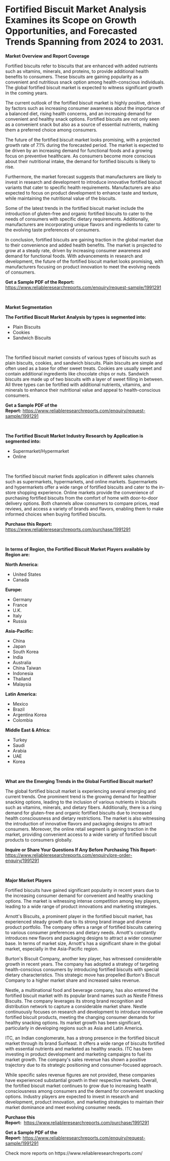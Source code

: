<p><h1>Fortified Biscuit Market Analysis Examines its Scope on Growth Opportunities, and Forecasted Trends Spanning from 2024 to 2031.</h1></p><p><strong>Market Overview and Report Coverage</strong></p>
<p><p>Fortified biscuits refer to biscuits that are enhanced with added nutrients such as vitamins, minerals, and proteins, to provide additional health benefits to consumers. These biscuits are gaining popularity as a convenient and nutritious snack option among health-conscious individuals. The global fortified biscuit market is expected to witness significant growth in the coming years.</p><p>The current outlook of the fortified biscuit market is highly positive, driven by factors such as increasing consumer awareness about the importance of a balanced diet, rising health concerns, and an increasing demand for convenient and healthy snack options. Fortified biscuits are not only seen as a convenient snack but also as a source of essential nutrients, making them a preferred choice among consumers.</p><p>The future of the fortified biscuit market looks promising, with a projected growth rate of 7.1% during the forecasted period. The market is expected to be driven by an increasing demand for functional foods and a growing focus on preventive healthcare. As consumers become more conscious about their nutritional intake, the demand for fortified biscuits is likely to rise.</p><p>Furthermore, the market forecast suggests that manufacturers are likely to invest in research and development to introduce innovative fortified biscuit variants that cater to specific health requirements. Manufacturers are also expected to focus on product development to enhance taste and texture, while maintaining the nutritional value of the biscuits.</p><p>Some of the latest trends in the fortified biscuit market include the introduction of gluten-free and organic fortified biscuits to cater to the needs of consumers with specific dietary requirements. Additionally, manufacturers are incorporating unique flavors and ingredients to cater to the evolving taste preferences of consumers.</p><p>In conclusion, fortified biscuits are gaining traction in the global market due to their convenience and added health benefits. The market is projected to grow at a steady rate, driven by increasing consumer awareness and demand for functional foods. With advancements in research and development, the future of the fortified biscuit market looks promising, with manufacturers focusing on product innovation to meet the evolving needs of consumers.</p></p>
<p><strong>Get a Sample PDF of the Report:</strong> <a href="https://www.reliableresearchreports.com/enquiry/request-sample/1991291">https://www.reliableresearchreports.com/enquiry/request-sample/1991291</a></p>
<p>&nbsp;</p>
<p><strong>Market Segmentation</strong></p>
<p><strong>The Fortified Biscuit Market Analysis by types is segmented into:</strong></p>
<p><ul><li>Plain Biscuits</li><li>Cookies</li><li>Sandwich Biscuits</li></ul></p>
<p>&nbsp;</p>
<p><p>The fortified biscuit market consists of various types of biscuits such as plain biscuits, cookies, and sandwich biscuits. Plain biscuits are simple and often used as a base for other sweet treats. Cookies are usually sweet and contain additional ingredients like chocolate chips or nuts. Sandwich biscuits are made up of two biscuits with a layer of sweet filling in between. All three types can be fortified with additional nutrients, vitamins, and minerals to enhance their nutritional value and appeal to health-conscious consumers.</p></p>
<p><strong>Get a Sample PDF of the Report:</strong>&nbsp;<a href="https://www.reliableresearchreports.com/enquiry/request-sample/1991291">https://www.reliableresearchreports.com/enquiry/request-sample/1991291</a></p>
<p>&nbsp;</p>
<p><strong>The Fortified Biscuit Market Industry Research by Application is segmented into:</strong></p>
<p><ul><li>Supermarket/Hypermarket</li><li>Online</li></ul></p>
<p>&nbsp;</p>
<p><p>The fortified biscuit market finds application in different sales channels such as supermarkets, hypermarkets, and online markets. Supermarkets and hypermarkets offer a wide range of fortified biscuits and cater to the in-store shopping experience. Online markets provide the convenience of purchasing fortified biscuits from the comfort of home with door-to-door delivery options. Both channels allow consumers to compare prices, read reviews, and access a variety of brands and flavors, enabling them to make informed choices when buying fortified biscuits.</p></p>
<p><strong>Purchase this Report:</strong>&nbsp; <a href="https://www.reliableresearchreports.com/purchase/1991291">https://www.reliableresearchreports.com/purchase/1991291</a></p>
<p>&nbsp;</p>
<p><strong>In terms of Region, the Fortified Biscuit Market Players available by Region are:</strong></p>
<p>
    <p> <strong> North America: </strong>
        <ul>
            <li>United States</li>
            <li>Canada</li>
        </ul>
        </p> 
    <p> <strong> Europe: </strong>
        <ul>
            <li>Germany</li>
            <li>France</li>
            <li>U.K.</li>
            <li>Italy</li>
            <li>Russia</li>
        </ul>
        </p> 
    <p> <strong> Asia-Pacific: </strong>
        <ul>
            <li>China</li>
            <li>Japan</li>
            <li>South Korea</li>
            <li>India</li>
            <li>Australia</li>
            <li>China Taiwan</li>
            <li>Indonesia</li>
            <li>Thailand</li>
            <li>Malaysia</li>
        </ul>
        </p> 
    <p> <strong> Latin America: </strong>
        <ul>
            <li>Mexico</li>
            <li>Brazil</li>
            <li>Argentina Korea</li>
            <li>Colombia</li>
        </ul>
        </p> 
    <p> <strong> Middle East & Africa: </strong>
        <ul>
            <li>Turkey</li>
            <li>Saudi</li>
            <li>Arabia</li>
            <li>UAE</li>
            <li>Korea</li>
        </ul>
    </p>
    </p>
<p>&nbsp;</p>
<p><strong>What are the Emerging Trends in the Global Fortified Biscuit market?</strong></p>
<p><p>The global fortified biscuit market is experiencing several emerging and current trends. One prominent trend is the growing demand for healthier snacking options, leading to the inclusion of various nutrients in biscuits such as vitamins, minerals, and dietary fibers. Additionally, there is a rising demand for gluten-free and organic fortified biscuits due to increased health consciousness and dietary restrictions. The market is also witnessing the introduction of innovative flavors and packaging designs to attract consumers. Moreover, the online retail segment is gaining traction in the market, providing convenient access to a wide variety of fortified biscuit products to consumers globally.</p></p>
<p><strong>Inquire or Share Your Questions If Any Before Purchasing This Report</strong>- <a href="https://www.reliableresearchreports.com/enquiry/pre-order-enquiry/1991291">https://www.reliableresearchreports.com/enquiry/pre-order-enquiry/1991291</a></p>
<p>&nbsp;</p>
<p><strong>Major Market Players</strong></p>
<p><p>Fortified biscuits have gained significant popularity in recent years due to the increasing consumer demand for convenient and healthy snacking options. The market is witnessing intense competition among key players, leading to a wide range of product innovations and marketing strategies.</p><p>Arnott's Biscuits, a prominent player in the fortified biscuit market, has experienced steady growth due to its strong brand image and diverse product portfolio. The company offers a range of fortified biscuits catering to various consumer preferences and dietary needs. Arnott's constantly introduces new flavors and packaging designs to attract a wider consumer base. In terms of market size, Arnott's has a significant share in the global market, especially in the Asia-Pacific region.</p><p>Burton's Biscuit Company, another key player, has witnessed considerable growth in recent years. The company has adopted a strategy of targeting health-conscious consumers by introducing fortified biscuits with special dietary characteristics. This strategic move has propelled Burton's Biscuit Company to a higher market share and increased sales revenue.</p><p>Nestle, a multinational food and beverage company, has also entered the fortified biscuit market with its popular brand names such as Nestle Fitness Biscuits. The company leverages its strong brand recognition and distribution network to capture a considerable market share. Nestle continuously focuses on research and development to introduce innovative fortified biscuit products, meeting the changing consumer demands for healthy snacking options. Its market growth has been significant, particularly in developing regions such as Asia and Latin America.</p><p>ITC, an Indian conglomerate, has a strong presence in the fortified biscuit market through its brand Sunfeast. It offers a wide range of biscuits fortified with essential nutrients and marketed as healthy snacks. ITC has been investing in product development and marketing campaigns to fuel its market growth. The company's sales revenue has shown a positive trajectory due to its strategic positioning and consumer-focused approach.</p><p>While specific sales revenue figures are not provided, these companies have experienced substantial growth in their respective markets. Overall, the fortified biscuit market continues to grow due to increasing health consciousness among consumers and the demand for convenient snacking options. Industry players are expected to invest in research and development, product innovation, and marketing strategies to maintain their market dominance and meet evolving consumer needs.</p></p>
<p><strong>Purchase this Report:</strong>&nbsp;&nbsp;<a href="https://www.reliableresearchreports.com/purchase/1991291">https://www.reliableresearchreports.com/purchase/1991291</a></p>
<p></p>
<p><strong>Get a Sample PDF of the Report:</strong>&nbsp;<a href="https://www.reliableresearchreports.com/enquiry/request-sample/1991291">https://www.reliableresearchreports.com/enquiry/request-sample/1991291</a></p>
<p>Check more reports on https://www.reliableresearchreports.com/</p>